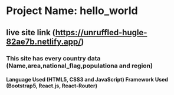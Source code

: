 # Project Name: hello_world

## live site link (https://unruffled-hugle-82ae7b.netlify.app/)


### This site has every country data (Name,area,national_flag,populationa and region)

#### Language Used (HTML5, CSS3 and JavaScript) Framework Used (Bootstrap5, React.js, React-Router)